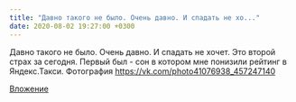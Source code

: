 ```yaml
---
title: "Давно такого не было. Очень давно. И спадать не хо..."
date: 2020-08-02 19:27:00 +0300
---
```


Давно такого не было. Очень давно. И спадать не хочет. Это второй страх за сегодня. Первый был - сон в котором мне понизили рейтинг в Яндекс.Такси.
Фотография
https://vk.com/photo41076938_457247140

[Вложение](https://vk.com/photo41076938_457247140)
